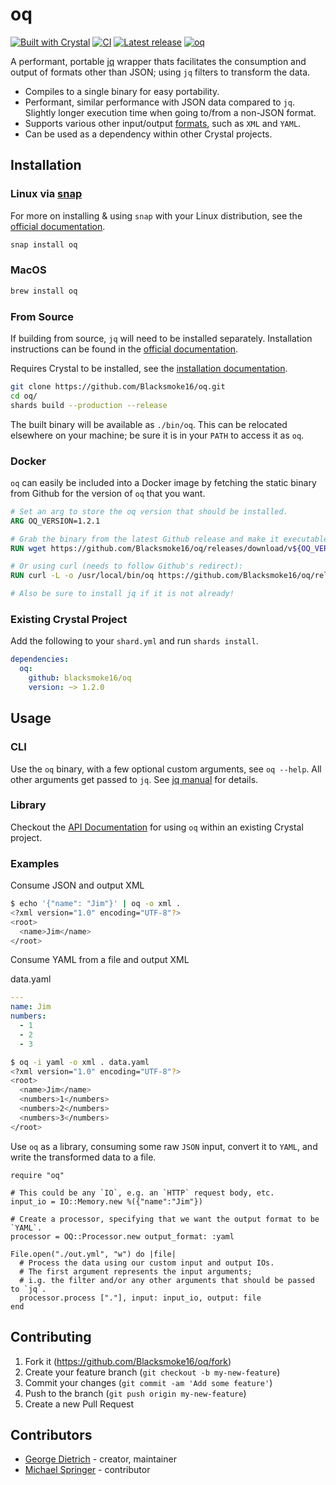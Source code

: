 # oq

[![Built with Crystal](https://img.shields.io/badge/built%20with-crystal-000000.svg?style=flat-square)](https://crystal-lang.org/)
[![CI](https://github.com/blacksmoke16/oq/workflows/CI/badge.svg)](https://github.com/blacksmoke16/oq/actions?query=workflow%3ACI)
[![Latest release](https://img.shields.io/github/release/blacksmoke16/oq.svg)](https://github.com/blacksmoke16/oq/releases)
[![oq](https://snapcraft.io/oq/badge.svg)](https://snapcraft.io/oq)

A performant, portable [jq](https://github.com/stedolan/jq/) wrapper thats facilitates the consumption and output of formats other than JSON; using `jq` filters to transform the data.

* Compiles to a single binary for easy portability.
* Performant, similar performance with JSON data compared to `jq`.  Slightly longer execution time when going to/from a non-JSON format.  
* Supports various other input/output [formats](https://blacksmoke16.github.io/oq/OQ/Format.html), such as `XML` and `YAML`.
* Can be used as a dependency within other Crystal projects.

## Installation

### Linux via [snap](https://snapcraft.io/)

For more on installing & using `snap` with your Linux distribution, see the [official documentation](https://docs.snapcraft.io/installing-snapd).

```bash
snap install oq
```

### MacOS

```bash
brew install oq
```

### From Source

If building from source, `jq` will need to be installed separately. Installation instructions can be found in the [official documentation](https://stedolan.github.io/jq/).

Requires Crystal to be installed, see the [installation documentation](https://crystal-lang.org/install).

```bash
git clone https://github.com/Blacksmoke16/oq.git
cd oq/
shards build --production --release
```

The built binary will be available as `./bin/oq`.  This can be relocated elsewhere on your machine; be sure it is in your `PATH` to access it as `oq`.

### Docker

`oq` can easily be included into a Docker image by fetching the static binary from Github for the version of `oq` that you want.

```dockerfile
# Set an arg to store the oq version that should be installed.
ARG OQ_VERSION=1.2.1

# Grab the binary from the latest Github release and make it executable; placing it within /usr/local/bin.  Can also put it elsewhere if you so desire.
RUN wget https://github.com/Blacksmoke16/oq/releases/download/v${OQ_VERSION}/oq-v${OQ_VERSION}-linux-x86_64 -O /usr/local/bin/oq && chmod +x /usr/local/bin/oq

# Or using curl (needs to follow Github's redirect):
RUN curl -L -o /usr/local/bin/oq https://github.com/Blacksmoke16/oq/releases/download/v${OQ_VERSION}/oq-v${OQ_VERSION}-linux-x86_64 && chmod +x /usr/local/bin/oq

# Also be sure to install jq if it is not already!
```

### Existing Crystal Project

Add the following to your `shard.yml` and run `shards install`.

```yaml
dependencies:
  oq:
    github: blacksmoke16/oq
    version: ~> 1.2.0
```

## Usage

### CLI

Use the `oq` binary, with a few optional custom arguments, see `oq --help`.  All other arguments get passed to `jq`. See [jq manual](https://stedolan.github.io/jq/manual/) for details.

### Library

Checkout the [API Documentation](https://blacksmoke16.github.io/oq/OQ/Processor.html) for using `oq` within an existing Crystal project.

### Examples

Consume JSON and output XML

```bash
$ echo '{"name": "Jim"}' | oq -o xml .
<?xml version="1.0" encoding="UTF-8"?>
<root>
  <name>Jim</name>
</root>
```

Consume YAML from a file and output XML

data.yaml

```yaml
---
name: Jim
numbers:
  - 1
  - 2
  - 3
```

```bash
$ oq -i yaml -o xml . data.yaml 
<?xml version="1.0" encoding="UTF-8"?>
<root>
  <name>Jim</name>
  <numbers>1</numbers>
  <numbers>2</numbers>
  <numbers>3</numbers>
</root>
```

Use `oq` as a library, consuming some raw `JSON` input, convert it to `YAML`, and write the transformed data to a file.

```crystal
require "oq"

# This could be any `IO`, e.g. an `HTTP` request body, etc.
input_io = IO::Memory.new %({"name":"Jim"})

# Create a processor, specifying that we want the output format to be `YAML`.
processor = OQ::Processor.new output_format: :yaml

File.open("./out.yml", "w") do |file|
  # Process the data using our custom input and output IOs.
  # The first argument represents the input arguments;
  # i.g. the filter and/or any other arguments that should be passed to `jq`.
  processor.process ["."], input: input_io, output: file
end
```

## Contributing

1. Fork it (<https://github.com/Blacksmoke16/oq/fork>)
2. Create your feature branch (`git checkout -b my-new-feature`)
3. Commit your changes (`git commit -am 'Add some feature'`)
4. Push to the branch (`git push origin my-new-feature`)
5. Create a new Pull Request

## Contributors

- [George Dietrich](https://github.com/Blacksmoke16) - creator, maintainer
- [Michael Springer](https://github.com/sprngr) - contributor
